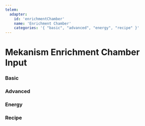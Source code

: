 ```yaml
---
telem:
  adapter:
    id: 'enrichmentChamber'
    name: 'Enrichment Chamber'
    categories: '{ "basic", "advanced", "energy", "recipe" }'
---
```


<script setup>
  import { data as metrics } from './common/metrics.data.ts'
</script>

# Mekanism Enrichment Chamber Input <RepoLink path="lib/input/mekanism/EnrichmentChamberInputAdapter.lua" />

<!--@include: ./common/preamble.md -->

### Basic

<MetricTable
  prefix="mekenrich:"
  :metrics="[
    { name: 'input_count',  value: '0 - inf',   unit: 'item' },
    { name: 'output_count', value: '0 - inf',   unit: 'item' },
    { name: 'energy_usage', value: '0.0 - inf', unit: 'FE/t' },
    ...metrics.genericMachine.basic
  ]"
/>

### Advanced

<MetricTable
  prefix="mekenrich:"
  :metrics="[
    ...metrics.genericMachine.advanced
  ]"
/>

### Energy

<MetricTable
  prefix="mekenrich:"
  :metrics="[
    ...metrics.genericMachine.energy
  ]"
/>

### Recipe

<MetricTable
  prefix="mekenrich:"
  :metrics="[
    ...metrics.recipeProgress.recipe
  ]"
/>